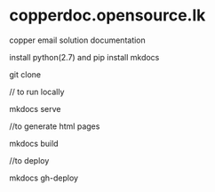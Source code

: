 # copperdoc.opensource.lk
copper email solution documentation 

install python(2.7) and pip 
install mkdocs

git clone <repo>

// to run locally 

mkdocs serve 

//to generate html pages

mkdocs build 

//to deploy 

mkdocs gh-deploy


